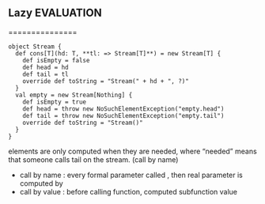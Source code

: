 ## Lazy EVALUATION
===============

```
object Stream {
  def cons[T](hd: T, **tl: => Stream[T]**) = new Stream[T] {
    def isEmpty = false
    def head = hd
    def tail = tl
    override def toString = "Stream(" + hd + ", ?)"
  }
  val empty = new Stream[Nothing] {
    def isEmpty = true
    def head = throw new NoSuchElementException("empty.head")
    def tail = throw new NoSuchElementException("empty.tail")
    override def toString = "Stream()"
  }
}
```

elements are only computed when they are needed, where “needed” means that someone calls tail on the stream. (call by name)</hr>

- call by name : every formal parameter called , then real parameter is computed by
- call by value : before calling function, computed subfunction value

